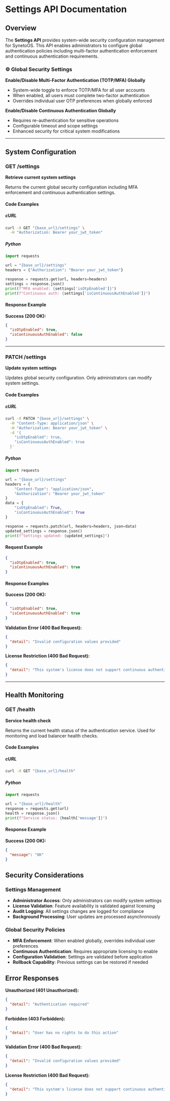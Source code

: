 # Settings API Documentation

## Overview

The **Settings API** provides system-wide security configuration management for SynetoOS. This API enables administrators to configure global authentication policies including multi-factor authentication enforcement and continuous authentication requirements.

### ⚙️ **Global Security Settings**

**Enable/Disable Multi-Factor Authentication (TOTP/MFA) Globally**
- System-wide toggle to enforce TOTP/MFA for all user accounts
- When enabled, all users must complete two-factor authentication
- Overrides individual user OTP preferences when globally enforced

**Enable/Disable Continuous Authentication Globally**
- Requires re-authentication for sensitive operations
- Configurable timeout and scope settings
- Enhanced security for critical system modifications

---

## System Configuration

### GET /settings

**Retrieve current system settings**

Returns the current global security configuration including MFA enforcement and continuous authentication settings.

#### Code Examples

##### cURL
```bash
curl -X GET "{base_url}/settings" \
  -H "Authorization: Bearer your_jwt_token"
```

##### Python
```python
import requests

url = "{base_url}/settings"
headers = {"Authorization": "Bearer your_jwt_token"}

response = requests.get(url, headers=headers)
settings = response.json()
print(f"MFA enabled: {settings['isOtpEnabled']}")
print(f"Continuous auth: {settings['isContinuousAuthEnabled']}")
```

#### Response Example

**Success (200 OK):**
```json
{
  "isOtpEnabled": true,
  "isContinuousAuthEnabled": false
}
```

---

### PATCH /settings

**Update system settings**

Updates global security configuration. Only administrators can modify system settings.

#### Code Examples

##### cURL
```bash
curl -X PATCH "{base_url}/settings" \
  -H "Content-Type: application/json" \
  -H "Authorization: Bearer your_jwt_token" \
  -d '{
    "isOtpEnabled": true,
    "isContinuousAuthEnabled": true
  }'
```

##### Python
```python
import requests

url = "{base_url}/settings"
headers = {
    "Content-Type": "application/json",
    "Authorization": "Bearer your_jwt_token"
}
data = {
    "isOtpEnabled": True,
    "isContinuousAuthEnabled": True
}

response = requests.patch(url, headers=headers, json=data)
updated_settings = response.json()
print(f"Settings updated: {updated_settings}")
```

#### Request Example

```json
{
  "isOtpEnabled": true,
  "isContinuousAuthEnabled": true
}
```

#### Response Examples

**Success (200 OK):**
```json
{
  "isOtpEnabled": true,
  "isContinuousAuthEnabled": true
}
```

**Validation Error (400 Bad Request):**
```json
{
  "detail": "Invalid configuration values provided"
}
```

**License Restriction (400 Bad Request):**
```json
{
  "detail": "This system's license does not support continuous authentication."
}
```

---

## Health Monitoring

### GET /health

**Service health check**

Returns the current health status of the authentication service. Used for monitoring and load balancer health checks.

#### Code Examples

##### cURL
```bash
curl -X GET "{base_url}/health"
```

##### Python
```python
import requests

url = "{base_url}/health"
response = requests.get(url)
health = response.json()
print(f"Service status: {health['message']}")
```

#### Response Example

**Success (200 OK):**
```json
{
  "message": "OK"
}
```

## Security Considerations

### Settings Management
- **Administrator Access**: Only administrators can modify system settings
- **License Validation**: Feature availability is validated against licensing
- **Audit Logging**: All settings changes are logged for compliance
- **Background Processing**: User updates are processed asynchronously

### Global Security Policies
- **MFA Enforcement**: When enabled globally, overrides individual user preferences
- **Continuous Authentication**: Requires appropriate licensing to enable
- **Configuration Validation**: Settings are validated before application
- **Rollback Capability**: Previous settings can be restored if needed

## Error Responses

**Unauthorized (401 Unauthorized):**
```json
{
  "detail": "Authentication required"
}
```

**Forbidden (403 Forbidden):**
```json
{
  "detail": "User has no rights to do this action"
}
```

**Validation Error (400 Bad Request):**
```json
{
  "detail": "Invalid configuration values provided"
}
```

**License Restriction (400 Bad Request):**
```json
{
  "detail": "This system's license does not support continuous authentication."
}
``` 